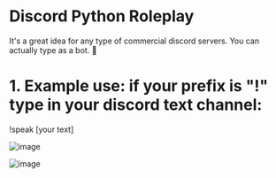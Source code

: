 # Discord Python Roleplay
It's a great idea for any type of commercial discord servers. You can actually type as a bot. 👾

# 1. Example use: if your prefix is "!" type in your discord text channel:
!speak [your text]

![image](https://github.com/DaKU720/discord-bot/assets/69478926/c63ddbe9-a11c-44ae-b3f2-bb3e4a5b7c87)

![image](https://github.com/DaKU720/discord-bot/assets/69478926/0ec94d04-52d6-4c90-a68f-8123a12473b4)


